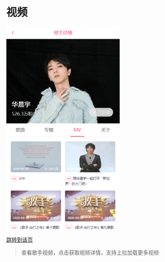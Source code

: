 # 视频

 



<img src="./images/singerVideo.png" width="300"/>

[跳转到该页 ](http://www.happy6year.com/#/singer/861777)

> 查看歌手视频，点击获取视频详情，支持上拉加载更多视频